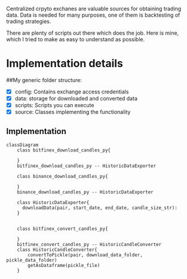 Centralized crpyto exchanes are valuable sources for obtaining trading data.
Data is needed for many purposes, one of them is backtesting of trading strategies.

There are plenty of scripts out there which does the job. 
Here is mine, which I tried to make as easy to understand as possible.



# Implementation details
##My generic folder structure:
- [x] config: Contains exchange access credentials
- [x] data: storage for downloaded and converted data
- [x] scripts: Scripts you can execute
- [x] source: Classes implementing the functionality

## Implementation
```mermaid
classDiagram
    class bitfinex_download_candles_py{

    }
    bitfinex_download_candles_py -- HistoricDataExporter

    class binance_download_candles_py{

    }
    binance_download_candles_py -- HistoricDataExporter
    
    class HistoricDataExporter{
      downloadData(pair, start_date, end_date, candle_size_str):
    }

    
    class bitfinex_convert_candles_py{

    }
    bitfinex_convert_candles_py -- HistoricCandleConverter
    class HistoricCandleConverter{
        convertToPickle(pair, download_data_folder, pickle_data_folder)
        getAsDataframe(pickle_file)
    }	
```
